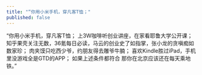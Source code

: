 ```yaml
---
title: "“你用小米手机，穿凡客T恤；"
published: false
---
```

“你用小米手机，穿凡客T恤；
上3W咖啡听创业讲座，在家看耶鲁大学公开课；
知乎果壳关注无数，36氪每日必读，马云的创业史了如指掌，张小龙的贪嗔痴如数家珍；
肉夹馍只吃西少爷，约朋友得去雕爷牛腩；
喜欢Kindle胜过iPad，手机里没游戏全是GTD的APP；
如果上述条件都符合
那你在北京应该还在每天乘地铁。”

